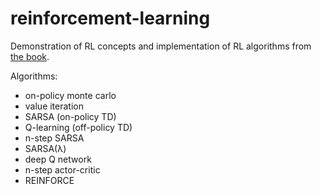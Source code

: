 # reinforcement-learning
Demonstration of RL concepts and implementation of RL algorithms from [the book](https://rl-book.com/).

Algorithms:
  - on-policy monte carlo
  - value iteration
  - SARSA (on-policy TD)
  - Q-learning (off-policy TD)
  - n-step SARSA
  - SARSA(λ)
  - deep Q network
  - n-step actor-critic
  - REINFORCE
